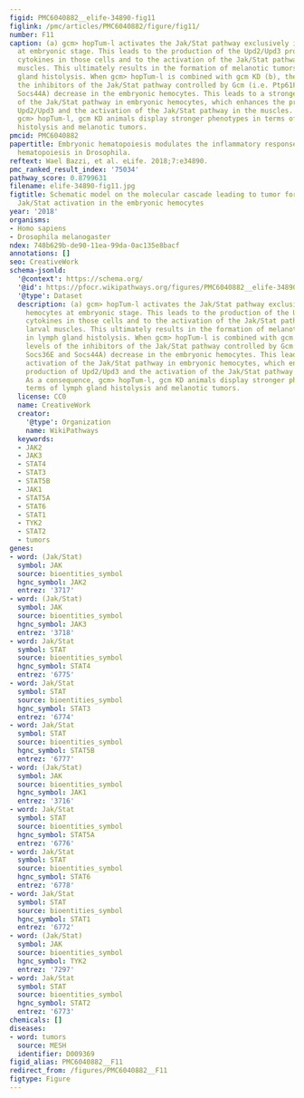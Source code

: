 ```yaml
---
figid: PMC6040882__elife-34890-fig11
figlink: /pmc/articles/PMC6040882/figure/fig11/
number: F11
caption: (a) gcm> hopTum-l activates the Jak/Stat pathway exclusively in the hemocytes
  at embryonic stage. This leads to the production of the Upd2/Upd3 pro-inflammatory
  cytokines in those cells and to the activation of the Jak/Stat pathway in the larval
  muscles. This ultimately results in the formation of melanotic tumors and in lymph
  gland histolysis. When gcm> hopTum-l is combined with gcm KD (b), the levels of
  the inhibitors of the Jak/Stat pathway controlled by Gcm (i.e. Ptp61F, Socs36E and
  Socs44A) decrease in the embryonic hemocytes. This leads to a stronger activation
  of the Jak/Stat pathway in embryonic hemocytes, which enhances the production of
  Upd2/Upd3 and the activation of the Jak/Stat pathway in the muscles. As a consequence,
  gcm> hopTum-l, gcm KD animals display stronger phenotypes in terms of lymph gland
  histolysis and melanotic tumors.
pmcid: PMC6040882
papertitle: Embryonic hematopoiesis modulates the inflammatory response and larval
  hematopoiesis in Drosophila.
reftext: Wael Bazzi, et al. eLife. 2018;7:e34890.
pmc_ranked_result_index: '75034'
pathway_score: 0.8799631
filename: elife-34890-fig11.jpg
figtitle: Schematic model on the molecular cascade leading to tumor formation upon
  Jak/Stat activation in the embryonic hemocytes
year: '2018'
organisms:
- Homo sapiens
- Drosophila melanogaster
ndex: 748b629b-de90-11ea-99da-0ac135e8bacf
annotations: []
seo: CreativeWork
schema-jsonld:
  '@context': https://schema.org/
  '@id': https://pfocr.wikipathways.org/figures/PMC6040882__elife-34890-fig11.html
  '@type': Dataset
  description: (a) gcm> hopTum-l activates the Jak/Stat pathway exclusively in the
    hemocytes at embryonic stage. This leads to the production of the Upd2/Upd3 pro-inflammatory
    cytokines in those cells and to the activation of the Jak/Stat pathway in the
    larval muscles. This ultimately results in the formation of melanotic tumors and
    in lymph gland histolysis. When gcm> hopTum-l is combined with gcm KD (b), the
    levels of the inhibitors of the Jak/Stat pathway controlled by Gcm (i.e. Ptp61F,
    Socs36E and Socs44A) decrease in the embryonic hemocytes. This leads to a stronger
    activation of the Jak/Stat pathway in embryonic hemocytes, which enhances the
    production of Upd2/Upd3 and the activation of the Jak/Stat pathway in the muscles.
    As a consequence, gcm> hopTum-l, gcm KD animals display stronger phenotypes in
    terms of lymph gland histolysis and melanotic tumors.
  license: CC0
  name: CreativeWork
  creator:
    '@type': Organization
    name: WikiPathways
  keywords:
  - JAK2
  - JAK3
  - STAT4
  - STAT3
  - STAT5B
  - JAK1
  - STAT5A
  - STAT6
  - STAT1
  - TYK2
  - STAT2
  - tumors
genes:
- word: (Jak/Stat)
  symbol: JAK
  source: bioentities_symbol
  hgnc_symbol: JAK2
  entrez: '3717'
- word: (Jak/Stat)
  symbol: JAK
  source: bioentities_symbol
  hgnc_symbol: JAK3
  entrez: '3718'
- word: Jak/Stat
  symbol: STAT
  source: bioentities_symbol
  hgnc_symbol: STAT4
  entrez: '6775'
- word: Jak/Stat
  symbol: STAT
  source: bioentities_symbol
  hgnc_symbol: STAT3
  entrez: '6774'
- word: Jak/Stat
  symbol: STAT
  source: bioentities_symbol
  hgnc_symbol: STAT5B
  entrez: '6777'
- word: (Jak/Stat)
  symbol: JAK
  source: bioentities_symbol
  hgnc_symbol: JAK1
  entrez: '3716'
- word: Jak/Stat
  symbol: STAT
  source: bioentities_symbol
  hgnc_symbol: STAT5A
  entrez: '6776'
- word: Jak/Stat
  symbol: STAT
  source: bioentities_symbol
  hgnc_symbol: STAT6
  entrez: '6778'
- word: Jak/Stat
  symbol: STAT
  source: bioentities_symbol
  hgnc_symbol: STAT1
  entrez: '6772'
- word: (Jak/Stat)
  symbol: JAK
  source: bioentities_symbol
  hgnc_symbol: TYK2
  entrez: '7297'
- word: Jak/Stat
  symbol: STAT
  source: bioentities_symbol
  hgnc_symbol: STAT2
  entrez: '6773'
chemicals: []
diseases:
- word: tumors
  source: MESH
  identifier: D009369
figid_alias: PMC6040882__F11
redirect_from: /figures/PMC6040882__F11
figtype: Figure
---
```

